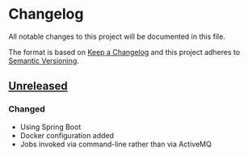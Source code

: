# Changelog
All notable changes to this project will be documented in this file.

The format is based on [Keep a Changelog](http://keepachangelog.com/en/1.0.0/)
and this project adheres to [Semantic Versioning](http://semver.org/spec/v2.0.0.html).

## [Unreleased]
### Changed
- Using Spring Boot
- Docker configuration added
- Jobs invoked via command-line rather than via ActiveMQ

[Unreleased]: https://github.com/ACWI-SSWD/nldi-crawler/compare/nldi-services-0.3.1...master
